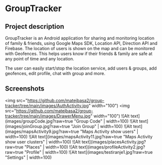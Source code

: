 # GroupTracker

## Project description
GroupTracker is an Android application for sharing and monitoring location of family & friends, using Google Maps SDK, Location API, Direction API and Firebase. The location of users is shown on the map and can be monitored with Geofences. This helps users know if their friends & family are safe at any point of time and any location.

The user can easily start/stop the location service, add users & groups, add geofences, edit profile, chat with group and more.

## Screenshots
<img src="https://github.com/matejbasa2/group-tracker/tree/main/images/AuthActivity.jpg" width="100")
<img src="https://github.com/matejbasa2/group-tracker/tree/main/images/DrawerMenu.jpg" width="100")
![Alt text](images/groupCode.jpg?raw=true "Group Code" | width=100)
![Alt text](images/joinGroup.jpg?raw=true "Join Group" | width=100)
![Alt text](images/mapsActivity9.jpg?raw=true "Maps Activity show users" | width=100)
![Alt text](images/mapsActivity11.jpg?raw=true "Maps Activity show user clusters" | width=100)
![Alt text](images/placesActivity.jpg?raw=true "Places" | width=100)
![Alt text](images/profileActivity2.jpg?raw=true "Profile" | width=100)
![Alt text](images/testiranje1.jpg?raw=true "Settings" | width=100)




